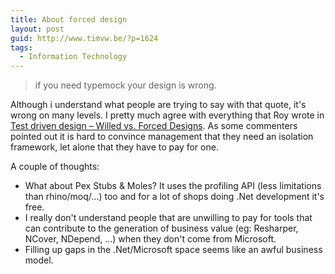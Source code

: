 ```yaml
---
title: About forced design
layout: post
guid: http://www.timvw.be/?p=1624
tags:
  - Information Technology
---
```

> if you need typemock your design is wrong.

Although i understand what people are trying to say with that quote, it's wrong on many levels. I pretty much agree with everything that Roy wrote in [Test driven design – Willed vs. Forced Designs](http://weblogs.asp.net/rosherove/archive/2009/11/12/test-driven-design-willed-vs-forced-designs.aspx). As some commenters pointed out it is hard to convince management that they need an isolation framework, let alone that they have to pay for one.

A couple of thoughts:

  * What about Pex Stubs & Moles? It uses the profiling API (less limitations than rhino/moq/...) too and for a lot of shops doing .Net development it's free.
  * I really don't understand people that are unwilling to pay for tools that can contribute to the generation of business value (eg: Resharper, NCover, NDepend, ...) when they don't come from Microsoft.
  * Filling up gaps in the .Net/Microsoft space seems like an awful business model.
